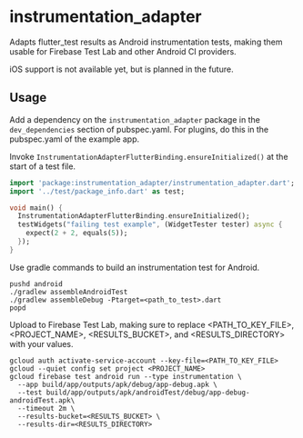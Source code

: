 # instrumentation_adapter

Adapts flutter_test results as Android instrumentation tests, making them usable for Firebase Test Lab and other Android CI providers.

iOS support is not available yet, but is planned in the future.

## Usage

Add a dependency on the `instrumentation_adapter` package in the `dev_dependencies` section of pubspec.yaml. For plugins, do this in the pubspec.yaml of the example app.

Invoke `InstrumentationAdapterFlutterBinding.ensureInitialized()` at the start of a test file.

```dart
import 'package:instrumentation_adapter/instrumentation_adapter.dart';
import '../test/package_info.dart' as test;

void main() {
  InstrumentationAdapterFlutterBinding.ensureInitialized();
  testWidgets("failing test example", (WidgetTester tester) async {
    expect(2 + 2, equals(5));
  });
}
```

Use gradle commands to build an instrumentation test for Android.

```
pushd android
./gradlew assembleAndroidTest
./gradlew assembleDebug -Ptarget=<path_to_test>.dart
popd
```

Upload to Firebase Test Lab, making sure to replace <PATH_TO_KEY_FILE>, <PROJECT_NAME>, <RESULTS_BUCKET>, and <RESULTS_DIRECTORY> with your values.

```
gcloud auth activate-service-account --key-file=<PATH_TO_KEY_FILE>
gcloud --quiet config set project <PROJECT_NAME>
gcloud firebase test android run --type instrumentation \
  --app build/app/outputs/apk/debug/app-debug.apk \
  --test build/app/outputs/apk/androidTest/debug/app-debug-androidTest.apk\
  --timeout 2m \
  --results-bucket=<RESULTS_BUCKET> \
  --results-dir=<RESULTS_DIRECTORY>
```
